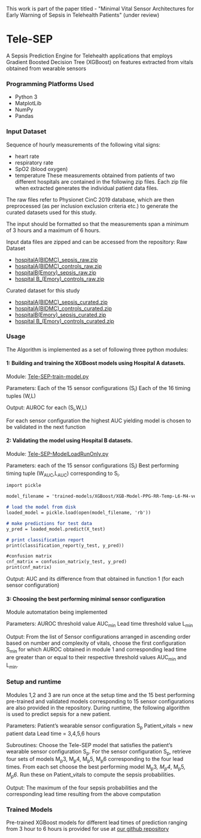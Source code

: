 This work is part of the paper titled - "Minimal Vital Sensor Architectures for Early Warning of Sepsis in Telehealth Patients" (under review)

# Tele-SEP
A Sepsis Prediction Engine for Telehealth applications that employs Gradient Boosted Decision Tree (XGBoost) on features extracted from vitals obtained from wearable sensors

### Programming Platforms Used
- Python 3
- MatplotLib
- NumPy
- Pandas

### Input Dataset
Sequence of hourly measurements of the following vital signs:
- heart rate
- respiratory rate
- SpO2 (blood oxygen)
- temperature
These measurements obtained from patients of two different hospitals are contained in the following zip files. Each zip file when extracted generates the individual patient data files.

The raw files refer to Physionet CinC 2019 database, which are then preprocessed (as per inclusion exclusion criteria etc.) to generate the curated datasets used for this study.

The input should be formatted so that the measurements span a minimum of 3 hours and a maximum of 6 hours.

Input data files are zipped and can be accessed from the repository:
Raw Dataset
- [hospitalA(BIDMC)_sepsis_raw.zip](https://github.com/pprahul/Tele-SEP/blob/main/hospitalA(BIDMC)_sepsis_raw.zip)
- [hospitalA(BIDMC)_controls_raw.zip](https://github.com/pprahul/Tele-SEP/blob/main/hospitalA(BIDMC)_controls_raw.zip)
- [hospitalB(Emory)_sepsis_raw.zip](https://github.com/pprahul/Tele-SEP/blob/main/hospitalB(Emory)_sepsis_raw.zip)
- [hospital B_(Emory)_controls_raw.zip](https://github.com/pprahul/Tele-SEP/blob/main/hospitalB(Emory)_controls_raw.zip)

Curated dataset for this study
- [hospitalA(BIDMC)_sepsis_curated.zip](https://github.com/pprahul/Tele-SEP/blob/main/hospitalA(BIDMC)_sepsis_curated.rar)
- [hospitalA(BIDMC)_controls_curated.zip](https://github.com/pprahul/Tele-SEP/blob/main/hospitalA(BIDMC)_controls_curated.rar)
- [hospitalB(Emory)_sepsis_curated.zip](https://github.com/pprahul/Tele-SEP/blob/main/hospitalB(Emory)_sepsis_curated.rar)
- [hospital B_(Emory)_controls_curated.zip](https://github.com/pprahul/Tele-SEP/blob/main/hospitalB(Emory)_controls_curated.rar)

### Usage
The Algorithm is implemented as a set of following three python modules:

#### 1: Building and training the XGBoost models using Hospital A datasets.
Module: [Tele-SEP-train-model.py](https://github.com/pprahul/Tele-SEP/blob/main/Tele-SEP-train-model.py)

Parameters:
Each of the 15 sensor configurations (S<sub>i</sub>)
Each of the 16 timing tuples (W,L)

Output: AUROC for each (S<sub>i</sub>,W,L)

For each sensor configuration the highest AUC yielding model is chosen to be validated in the next function

#### 2: Validating the model using Hospital B datasets.
Module: [Tele-SEP-ModelLoadRunOnly.py](https://github.com/pprahul/Tele-SEP/blob/main/Tele-SEP-ModelLoadRunOnly.py)

Parameters: 
each of the 15 sensor configurations (S<sub>i</sub>)
Best performing timing tuple (W<sub>AUC</sub>,L<sub>AUC</sub>) corresponding to S<sub>i</sub>.
  
```markdown
import pickle

model_filename = 'trained-models/XGBoost/XGB-Model-PPG-RR-Temp-L6-M4-verified.sav'

# load the model from disk
loaded_model = pickle.load(open(model_filename, 'rb'))

# make predictions for test data
y_pred = loaded_model.predict(X_test)

# print classification report 
print(classification_report(y_test, y_pred)) 

#confusion matrix
cnf_matrix = confusion_matrix(y_test, y_pred)
print(cnf_matrix)

```

Output: AUC and its difference from that obtained in function 1 (for each sensor configuration)

#### 3: Choosing the best performing minimal sensor configuration
Module automatation being implemented 

Parameters:
	AUROC threshold value AUC<sub>min</sub>
	Lead time threshold value L<sub>min</sub>

Output: From the list of Sensor configurations arranged in ascending order based on number and complexity of vitals, choose the first configuration S<sub>min</sub> for which AUROC obtained in module 1 and corresponding lead time are greater than or equal to their respective threshold values AUC<sub>min</sub>  and L<sub>min</sub>.

### Setup and runtime
Modules 1,2 and 3 are run once at the setup time and the 15 best performing pre-trained and validated models corresponding to 15 sensor configurations are also provided in the repository. During runtime, the following algorithm is used to predict sepsis for a new patient.

Parameters: 
	Patient’s wearable sensor configuration S<sub>p</sub>
	Patient_vitals = new patient data
	Lead time = 3,4,5,6 hours

Subroutines:
Choose the Tele-SEP model that satisfies the patient’s wearable sensor configuration S<sub>p</sub>. For the sensor configuration S<sub>p</sub>, retrieve four sets of models M<sub>p</sub>3, M<sub>p</sub>4, M<sub>p</sub>5, M<sub>p</sub>6 corresponding to the four lead times. 
From each set choose the best performing model M<sub>p</sub>3<sup>*</sup>, M<sub>p</sub>4<sup>*</sup>, M<sub>p</sub>5<sup>*</sup>, M<sub>p</sub>6<sup>*</sup>. Run these on Patient_vitals to compute the sepsis probabilities.

Output: The maximum of the four sepsis probabilities and the corresponding lead time resulting from the above computation 

### Trained Models
Pre-trained XGBoost models for different lead times of prediction ranging from 3 hour to 6 hours is provided for use at [our github repository](https://github.com/pprahul/Tele-SEP/tree/main/trained-models/XGBoost)

